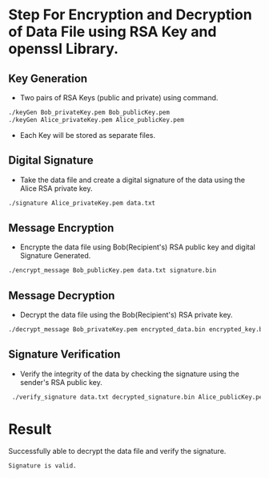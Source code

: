 # Step For Encryption and Decryption of Data File using RSA Key and openssl Library.

## Key Generation

- Two pairs of RSA Keys (public and private) using command.

```bash
./keyGen Bob_privateKey.pem Bob_publicKey.pem
./keyGen Alice_privateKey.pem Alice_publicKey.pem
```

- Each Key will be stored as separate files.

## Digital Signature

- Take the data file and create a digital signature of the data using the Alice RSA private key.

```bash
./signature Alice_privateKey.pem data.txt
```

## Message Encryption

- Encrypte the data file using Bob(Recipient's) RSA public key and digital Signature Generated.

```bash
./encrypt_message Bob_publicKey.pem data.txt signature.bin
```

## Message Decryption

- Decrypt the data file using the Bob(Recipient's) RSA private key.

```bash
./decrypt_message Bob_privateKey.pem encrypted_data.bin encrypted_key.bin
```

## Signature Verification

- Verify the integrity of the data by checking the signature using the sender's RSA public key.

```bash
 ./verify_signature data.txt decrypted_signature.bin Alice_publicKey.pem
```

# Result

Successfully able to decrypt the data file and verify the signature.

```bash
Signature is valid.
```
